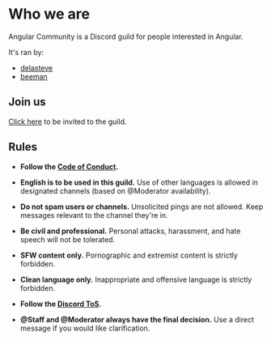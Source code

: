 # Who we are

Angular Community is a Discord guild for people interested in Angular.

It's ran by:

- [delasteve](https://github.com/delasteve)
- [beeman](https://github.com/beeman)

## Join us

[Click here](https://discord.gg/tXP8KzG) to be invited to the guild.

## Rules

- **Follow the [Code of Conduct](./CODE_OF_CONDUCT.md).**

- **English is to be used in this guild.** Use of other languages is allowed in designated channels (based on @Moderator availability).

- **Do not spam users or channels.** Unsolicited pings are not allowed. Keep messages relevant to the channel they're in.

- **Be civil and professional.** Personal attacks, harassment, and hate speech will not be tolerated.

- **SFW content only.** Pornographic and extremist content is strictly forbidden.

- **Clean language only.** Inappropriate and offensive language is strictly forbidden.

- **Follow the [Discord ToS](https://discord.com/terms).**

- **@Staff and @Moderator always have the final decision.** Use a direct message if you would like clarification.
